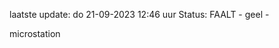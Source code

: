 laatste update: 
do 21-09-2023 12:46   uur 
Status: FAALT - geel - 
<div class="service Y">microstation</div>